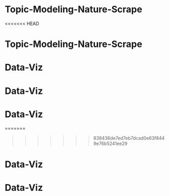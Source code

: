 # Topic-Modeling-Nature-Scrape
<<<<<<< HEAD
# Topic-Modeling-Nature-Scrape
# Data-Viz
# Data-Viz
# Data-Viz
=======
>>>>>>> 838436de7ed7eb7dcad0e63f8449e76b5241ee29
# Data-Viz
# Data-Viz
